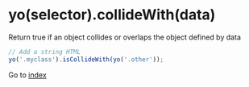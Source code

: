 # yo(selector).collideWith(data)

Return true if an object collides or overlaps the object defined by data

```javascript
// Add a string HTML 
yo('.myclass').isCollideWith(yo('.other'));
```

Go to [index](index.md)